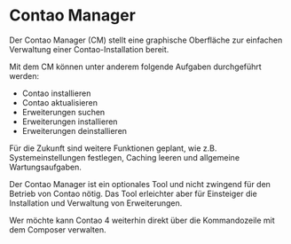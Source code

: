 # Contao Manager

Der Contao Manager (CM) stellt eine graphische Oberfläche zur einfachen Verwaltung einer Contao-Installation bereit.

Mit dem CM können unter anderem folgende Aufgaben durchgeführt werden:
* Contao installieren
* Contao aktualisieren
* Erweiterungen suchen
* Erweiterungen installieren
* Erweiterungen deinstallieren

Für die Zukunft sind weitere Funktionen geplant, wie z.B. Systemeinstellungen festlegen, Caching leeren und allgemeine Wartungsaufgaben.

Der Contao Manager ist ein optionales Tool und nicht zwingend für den Betrieb von Contao nötig. Das Tool erleichter aber für Einsteiger die Installation und Verwaltung von Erweiterungen.

Wer möchte kann Contao 4 weiterhin direkt über die Kommandozeile mit dem Composer verwalten.
